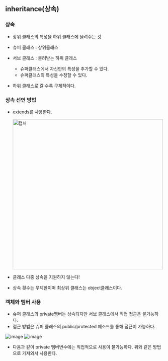 ## inheritance(상속)

### 상속 
  + 상위 클래스의 특성을 하위 클래스에 물려주는 것
  + 슈퍼 클래스 : 상위클래스
  + 서브 클래스 : 물려받는 하위 클래스
  
    + 슈퍼클래스에서 자신만의 특성을 추가할 수 있다.
    + 슈퍼클래스의 특성을 수정할 수 있다. 
  
  + 하위 클래스로 갈 수록 구체적이다. 
  
  
### 상속 선언 방법
  + extends를 사용한다. 
  
    <img width="477" alt="캡처" src="https://user-images.githubusercontent.com/55094745/95548781-c5581180-0a40-11eb-846e-a650473af295.PNG">

  + 클래스 다중 상속을 지원하지 않는다!
  + 상속 횟수는 무제한이며 최상위 클래스는 object클래스이다. 
 
 
### 객체와 멤버 사용
  
  + 슈퍼 클래스의 private멤버는 상속되지만 서브 클래스에서 직접 접근은 불가능하다. 
  + 접근 방법은 슈퍼 클래스의 public/protected 메소드를 통해 접근이 가능하다. 
  
   ![image](https://user-images.githubusercontent.com/55094745/95550412-cfc7da80-0a43-11eb-98b5-cb8c38da2178.png)
   ![image](https://user-images.githubusercontent.com/55094745/95550554-11588580-0a44-11eb-90d0-8311d96785a6.png)

  + 다음과 같이 private 멤버변수에는 직접적으로 사용이 불가능하다. 위와 같은 방법으로 가져와서 사용한다. 
   
  
  
